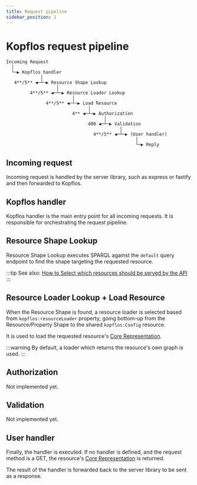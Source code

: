 ```yaml
---
title: Request pipeline
sidebar_position: 1
---
```


# Kopflos request pipeline

```
Incoming Request
  │
  └─▶ Kopflos handler
             │
   4**/5** ◀─┴─▶ Resource Shape Lookup
                   │
         4**/5** ◀─┴─▶ Resource Loader Lookup
                         │
               4**/5** ◀─┴─▶ Load Resource
                               │
                         4** ◀─┴─▶ Authorization
                                     │
                               400 ◀─┴─▶ Validation
                                           │
                                 4**/5** ◀─┴─▶ (User handler)
                                                 │
                                                 └─▶ Reply
```

## Incoming request

Incoming request is handled by the server library, such as express or fastify and then forwarded to Kopflos.

## Kopflos handler

Kopflos handler is the main entry point for all incoming requests. It is responsible for orchestrating the request pipeline.

## Resource Shape Lookup

Resource Shape Lookup executes SPARQL against the `default` query endpoint to find the shape targeting the requested resource.

:::tip
See also: [How to Select which resources should be served by the API](../how-to/resource-shape.md)
:::

## Resource Loader Lookup + Load Resource

When the Resource Shape is found, a resource loader is selected based from `kopflos:resourceLoader` property, going bottom-up from the Resource/Property Shape to the shared `kopflos:Config` resource.

It is used to load the requested resource's [Core Representation](../reference/glossary.md#core-representation).

:::warning
By default, a loader which returns the resource's own graph is used.
:::

## Authorization

Not implemented yet.

## Validation

Not implemented yet.

## User handler

Finally, the handler is executed. If no handler is defined, and the request method is a GET, 
the resource's [Core Representation](../reference/glossary.md#core-representation) is returned.

The result of the handler is forwarded back to the server library to be sent as a response.
